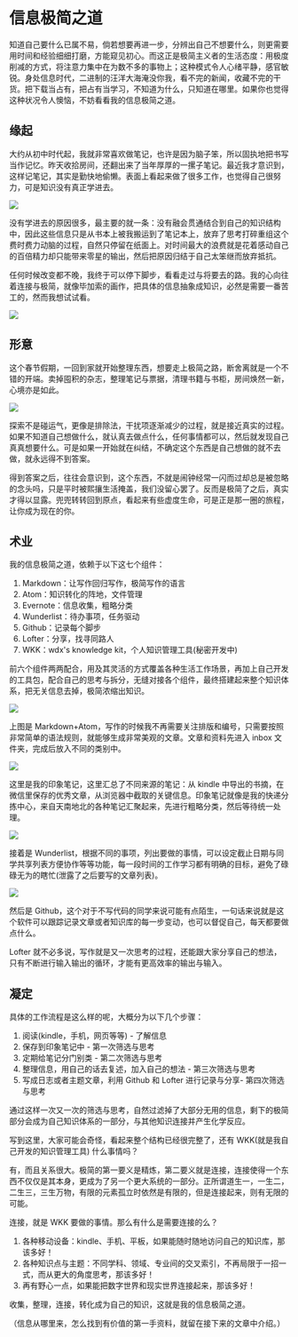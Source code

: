 # 信息极简之道

知道自己要什么已属不易，倘若想要再进一步，分辨出自己不想要什么，则更需要用时间和经验细细打磨，方能窥见初心。而这正是极简主义者的生活态度：用极度削减的方式，将注意力集中在为数不多的事物上；这种模式令人心绪平静，感官敏锐。身处信息时代，二进制的汪洋大海淹没你我，看不完的新闻，收藏不完的干货。把下载当占有，把占有当学习，不知道为什么，只知道在哪里。如果你也觉得这种状况令人懊恼，不妨看看我的信息极简之道。

## 缘起

大约从初中时代起，我就非常喜欢做笔记，也许是因为脑子笨，所以固执地把书写当作记忆。昨天收拾房间，还翻出来了当年厚厚的一摞子笔记。最近我才意识到，这样记笔记，其实是勤快地偷懒。表面上看起来做了很多工作，也觉得自己很努力，可是知识没有真正学进去。

![](_resources/miniinfo5.jpg)

没有学进去的原因很多，最主要的就一条：没有融会贯通结合到自己的知识结构中，因此这些信息只是从书本上被我搬运到了笔记本上，放弃了思考打碎重组这个费时费力动脑的过程，自然只停留在纸面上。对时间最大的浪费就是花着感动自己的百倍精力却只能带来零星的输出，然后把原因归结于自己太笨继而放弃抵抗。

任何时候改变都不晚，我终于可以停下脚步，看看走过与将要去的路。我的心向往着连接与极简，就像毕加索的画作，把具体的信息抽象成知识，必然是需要一番苦工的，然而我想试试看。

![](_resources/miniinfo7.jpg)

## 形意

这个春节假期，一回到家就开始整理东西，想要走上极简之路，断舍离就是一个不错的开端。卖掉囤积的杂志，整理笔记与票据，清理书籍与书柜，房间焕然一新，心境亦是如此。

![](_resources/miniinfo6.jpg)

探索不是碰运气，更像是排除法，干扰项逐渐减少的过程，就是接近真实的过程。如果不知道自己想做什么，就认真去做点什么，任何事情都可以，然后就发现自己真真想要什么。可是如果一开始就在纠结，不确定这个东西是自己想做的就不去做，就永远得不到答案。

得到答案之后，往往会意识到，这个东西，不就是闹钟经常一闪而过却总是被忽略的念头吗，只是平时被熙攘生活掩盖，我们没留心罢了。反而是极简了之后，真实才得以显露。兜兜转转回到原点，看起来有些虚度生命，可是正是那一圈的旅程，让你成为现在的你。

## 术业

我的信息极简之道，依赖于以下这七个组件：

1. Markdown：让写作回归写作，极简写作的语言
2. Atom：知识转化的阵地，文件管理
3. Evernote：信息收集，粗略分类
4. Wunderlist：待办事项，任务驱动
5. Github：记录每个脚步
6. Lofter：分享，找寻同路人
7. WKK：wdx's knowledge kit，个人知识管理工具(秘密开发中)

前六个组件两两配合，用及其灵活的方式覆盖各种生活工作场景，再加上自己开发的工具包，配合自己的思考与拆分，无缝对接各个组件，最终搭建起来整个知识体系，把无关信息去掉，极简浓缩出知识。

![](_resources/miniinfo1.jpg)

上图是 Markdown+Atom，写作的时候我不再需要关注排版和编号，只需要按照非常简单的语法规则，就能够生成非常美观的文章。文章和资料先进入 inbox 文件夹，完成后放入不同的类别中。

![](_resources/miniinfo2.jpg)

这里是我的印象笔记，这里汇总了不同来源的笔记：从 kindle 中导出的书摘，在微信里保存的优秀文章，从浏览器中截取的关键信息。印象笔记就像是我的快递分拣中心，来自天南地北的各种笔记汇聚起来，先进行粗略分类，然后等待统一处理。

![](_resources/miniinfo3.jpg)

接着是 Wunderlist，根据不同的事项，列出要做的事情，可以设定截止日期与同学共享列表方便协作等等功能，每一段时间的工作学习都有明确的目标，避免了碌碌无为的瞎忙(泄露了之后要写的文章列表)。

![](_resources/miniinfo4.jpg)

然后是 Github，这个对于不写代码的同学来说可能有点陌生，一句话来说就是这个软件可以跟踪记录文章或者知识库的每一步变动，也可以督促自己，每天都要做点什么。

Lofter 就不必多说，写作就是又一次思考的过程，还能跟大家分享自己的想法，只有不断进行输入输出的循环，才能有更高效率的输出与输入。

## 凝定

具体的工作流程是这么样的呢，大概分为以下几个步骤：

1. 阅读(kindle，手机，网页等等) - 了解信息
2. 保存到印象笔记中 - 第一次筛选与思考
3. 定期给笔记分门别类 - 第二次筛选与思考
4. 整理信息，用自己的话去复述，加入自己的想法 - 第三次筛选与思考
5. 写成日志或者主题文章，利用 Github 和 Lofter 进行记录与分享- 第四次筛选与思考

通过这样一次又一次的筛选与思考，自然过滤掉了大部分无用的信息，剩下的极简部分会成为自己知识体系的一部分，与其他知识连接并产生化学反应。

写到这里，大家可能会奇怪，看起来整个结构已经很完整了，还有 WKK(就是我自己开发的知识管理工具) 什么事情吗？

有，而且关系很大。极简的第一要义是精炼，第二要义就是连接，连接使得一个东西不仅仅是其本身，更成为了另一个更大系统的一部分。正所谓道生一，一生二，二生三，三生万物，有限的元素孤立时依然是有限的，但是连接起来，则有无限的可能。

连接，就是 WKK 要做的事情。那么有什么是需要连接的么？

1. 各种移动设备：kindle、手机、平板，如果能随时随地访问自己的知识库，那该多好！
2. 各种知识点与主题：不同学科、领域、专业间的交叉索引，不再局限于一招一式，而从更大的角度思考，那该多好！
3. 再有野心一点，如果能把数字世界和现实世界连接起来，那该多好！

收集，整理，连接，转化成为自己的知识，这就是我的信息极简之道。

（信息从哪里来，怎么找到有价值的第一手资料，就留在接下来的文章中介绍。）
